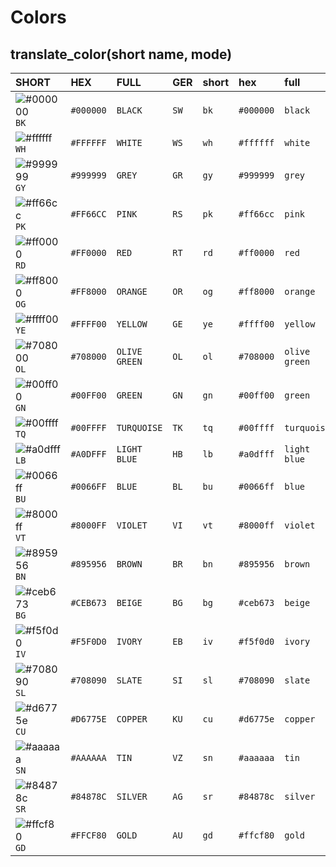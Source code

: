 # Colors

## translate_color(short name, mode)

| SHORT | HEX | FULL | GER | short | hex | full | ger |
| :-- | :-- | :-- | :-- | :-- | :-- | :-- | :-- |
| ![#000000](https://via.placeholder.com/15/000000/000000?text=+) `BK` | `#000000` | `BLACK` | `SW` | `bk` | `#000000` | `black` | `sw` |
| ![#ffffff](https://via.placeholder.com/15/ffffff/000000?text=+) `WH` | `#FFFFFF` | `WHITE` | `WS` | `wh` | `#ffffff` | `white` | `ws` |
| ![#999999](https://via.placeholder.com/15/999999/000000?text=+) `GY` | `#999999` | `GREY` | `GR` | `gy` | `#999999` | `grey` | `gr` |
| ![#ff66cc](https://via.placeholder.com/15/ff66cc/000000?text=+) `PK` | `#FF66CC` | `PINK` | `RS` | `pk` | `#ff66cc` | `pink` | `rs` |
| ![#ff0000](https://via.placeholder.com/15/ff0000/000000?text=+) `RD` | `#FF0000` | `RED` | `RT` | `rd` | `#ff0000` | `red` | `rt` |
| ![#ff8000](https://via.placeholder.com/15/ff8000/000000?text=+) `OG` | `#FF8000` | `ORANGE` | `OR` | `og` | `#ff8000` | `orange` | `or` |
| ![#ffff00](https://via.placeholder.com/15/ffff00/000000?text=+) `YE` | `#FFFF00` | `YELLOW` | `GE` | `ye` | `#ffff00` | `yellow` | `ge` |
| ![#708000](https://via.placeholder.com/15/708000/000000?text=+) `OL` | `#708000` | `OLIVE GREEN` | `OL` | `ol` | `#708000` | `olive green` | `ol` |
| ![#00ff00](https://via.placeholder.com/15/00ff00/000000?text=+) `GN` | `#00FF00` | `GREEN` | `GN` | `gn` | `#00ff00` | `green` | `gn` |
| ![#00ffff](https://via.placeholder.com/15/00ffff/000000?text=+) `TQ` | `#00FFFF` | `TURQUOISE` | `TK` | `tq` | `#00ffff` | `turquoise` | `tk` |
| ![#a0dfff](https://via.placeholder.com/15/a0dfff/000000?text=+) `LB` | `#A0DFFF` | `LIGHT BLUE` | `HB` | `lb` | `#a0dfff` | `light blue` | `hb` |
| ![#0066ff](https://via.placeholder.com/15/0066ff/000000?text=+) `BU` | `#0066FF` | `BLUE` | `BL` | `bu` | `#0066ff` | `blue` | `bl` |
| ![#8000ff](https://via.placeholder.com/15/8000ff/000000?text=+) `VT` | `#8000FF` | `VIOLET` | `VI` | `vt` | `#8000ff` | `violet` | `vi` |
| ![#895956](https://via.placeholder.com/15/895956/000000?text=+) `BN` | `#895956` | `BROWN` | `BR` | `bn` | `#895956` | `brown` | `br` |
| ![#ceb673](https://via.placeholder.com/15/ceb673/000000?text=+) `BG` | `#CEB673` | `BEIGE` | `BG` | `bg` | `#ceb673` | `beige` | `bg` |
| ![#f5f0d0](https://via.placeholder.com/15/f5f0d0/000000?text=+) `IV` | `#F5F0D0` | `IVORY` | `EB` | `iv` | `#f5f0d0` | `ivory` | `eb` |
| ![#708090](https://via.placeholder.com/15/708090/000000?text=+) `SL` | `#708090` | `SLATE` | `SI` | `sl` | `#708090` | `slate` | `si` |
| ![#d6775e](https://via.placeholder.com/15/d6775e/000000?text=+) `CU` | `#D6775E` | `COPPER` | `KU` | `cu` | `#d6775e` | `copper` | `ku` |
| ![#aaaaaa](https://via.placeholder.com/15/aaaaaa/000000?text=+) `SN` | `#AAAAAA` | `TIN` | `VZ` | `sn` | `#aaaaaa` | `tin` | `vz` |
| ![#84878c](https://via.placeholder.com/15/84878c/000000?text=+) `SR` | `#84878C` | `SILVER` | `AG` | `sr` | `#84878c` | `silver` | `ag` |
| ![#ffcf80](https://via.placeholder.com/15/ffcf80/000000?text=+) `GD` | `#FFCF80` | `GOLD` | `AU` | `gd` | `#ffcf80` | `gold` | `au` |
